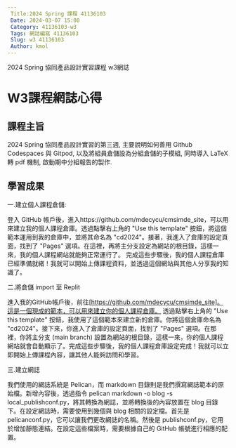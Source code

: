 ```yaml
---
 Title:2024 Spring 課程 41136103 
 Date: 2024-03-07 15:00
 Category: 41136103-w3
 Tags: 網誌編寫 41136103
 Slug: w3 41136103
 Author: kmol
---
```


2024 Spring 協同產品設計實習課程 w3網誌

<!-- PELICAN_END_SUMMARY -->

# W3課程網誌心得


## 課程主旨

2024 Spring 協同產品設計實習的第三週, 主要說明如何善用 Github Codespaces 與 Gitpod, 以及將組員倉儲設為分組倉儲的子模組, 同時導入 LaTeX 轉 pdf 機制, 啟動期中分組報告的製作.

## 學習成果


一.建立個人課程倉儲:


登入 GitHub 帳戶後，進入https://github.com/mdecycu/cmsimde_site，可以用來建立我的個人課程倉庫。透過點擊右上角的 "Use this template" 按鈕，將這個範本運用到我的倉庫中，並將其命名為 "cd2024"。接著，我進入了倉庫的設定頁面，找到了 "Pages" 選項。在這裡，再將主分支設定為網站的根目錄，這樣一來，我的個人課程網站就能夠正常運行了。
完成這些步驟後，我的個人課程倉庫已經準備就緒！我就可以開始上傳課程資料，並透過這個網站與其他人分享我的知識了。

二.將倉儲 import 至 Replit

進入我的GitHub帳戶後，前往[https://github.com/mdecycu/cmsimde_site]。這是一個現成的範本，可以用來建立你的個人課程倉庫。
透過點擊右上角的 "Use this template" 按鈕，我使用了這個範本來建立新的倉庫。你將這個倉庫命名為 "cd2024"。接下來，你進入了倉庫的設定頁面，找到了 "Pages" 選項。在那裡，你將主分支 (main branch) 設置為網站的根目錄，這樣一來，你的個人課程網站就會自動顯示了。完成這些步驟後，我的個人課程倉庫設定完成！我就可以立即開始上傳課程內容，讓其他人能夠訪問和學習。

三.建立網誌

我們使用的網誌系統是 Pelican，而 markdown 目錄則是我們撰寫網誌範本的原始檔。新增內容後，透過指令 pelican markdown -o blog -s local_publishconf.py，將其轉換為網誌，並將轉換後的內容放置在 blog 目錄下。在設定網誌時，需要使用到幾個與 blog 相關的設定檔。首先是 pelicanconf.py，它可以讓我們更改網誌的名稱。然後是 publishconf.py，它用於增加靜態連結。在設定這些檔案時，需要根據自己的 GitHub 帳號進行相應的配置。


